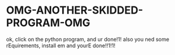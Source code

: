 # OMG-ANOTHER-SKIDDED-PROGRAM-OMG
ok, click on the python program, and ur done!1!
also you ned some rEquirements, install em and yourE done!!1!1!
